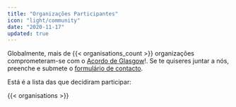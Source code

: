 ```yaml
---
title: "Organizações Participantes"
icon: "light/community"
date: "2020-11-17"
updated: true
---
```


Globalmente, mais de {{< organisations_count >}} organizações comprometeram-se com o [Acordo de Glasgow](../agreement)!. Se te quiseres juntar a nós, preenche e submete o [formulário de contacto](../contact).  

Está é a lista das que decidiram participar:  

{{< organisations >}}